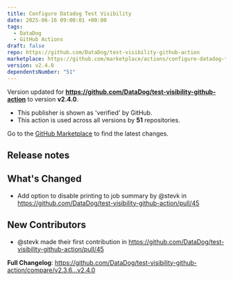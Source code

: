 ```yaml
---
title: Configure Datadog Test Visibility
date: 2025-06-16 09:00:01 +00:00
tags:
  - DataDog
  - GitHub Actions
draft: false
repo: https://github.com/DataDog/test-visibility-github-action
marketplace: https://github.com/marketplace/actions/configure-datadog-test-visibility
version: v2.4.0
dependentsNumber: "51"
---
```



Version updated for **https://github.com/DataDog/test-visibility-github-action** to version **v2.4.0**.
- This publisher is shown as 'verified' by GitHub.
- This action is used across all versions by **51** repositories.

Go to the [GitHub Marketplace](https://github.com/marketplace/actions/configure-datadog-test-visibility) to find the latest changes.

## Release notes

## What's Changed
* Add option to disable printing to job summary by @stevk in https://github.com/DataDog/test-visibility-github-action/pull/45

## New Contributors
* @stevk made their first contribution in https://github.com/DataDog/test-visibility-github-action/pull/45

**Full Changelog**: https://github.com/DataDog/test-visibility-github-action/compare/v2.3.6...v2.4.0
